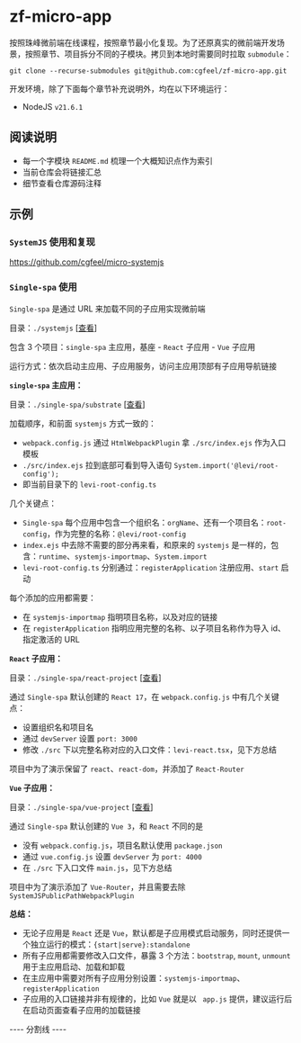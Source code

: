# zf-micro-app

按照珠峰微前端在线课程，按照章节最小化复现。为了还原真实的微前端开发场景，按照章节、项目拆分不同的子模块。拷贝到本地时需要同时拉取 `submodule`：

```
git clone --recurse-submodules git@github.com:cgfeel/zf-micro-app.git
```

开发环境，除了下面每个章节补充说明外，均在以下环境运行：

- NodeJS `v21.6.1`

## 阅读说明

- 每一个字模块 `README.md` 梳理一个大概知识点作为索引
- 当前仓库会将链接汇总
- 细节查看仓库源码注释

## 示例

### `SystemJS` 使用和复现

https://github.com/cgfeel/micro-systemjs

### `Single-spa` 使用

`Single-spa` 是通过 URL 来加载不同的子应用实现微前端

目录：`./systemjs` [[查看](https://github.com/cgfeel/zf-micro-app/tree/main/single-spa)]

包含 3 个项目：`single-spa` 主应用，基座 - `React` 子应用 - `Vue` 子应用

运行方式：依次启动主应用、子应用服务，访问主应用顶部有子应用导航链接

**`single-spa` 主应用：**

目录：`./single-spa/substrate` [[查看](https://github.com/cgfeel/micro-single-app-substrate)]

加载顺序，和前面 `systemjs` 方式一致的：

- `webpack.config.js` 通过 `HtmlWebpackPlugin` 拿 `./src/index.ejs` 作为入口模板
- `./src/index.ejs` 拉到底部可看到导入语句 `System.import('@levi/root-config');`
- 即当前目录下的 `levi-root-config.ts`

几个关键点：

- `Single-spa` 每个应用中包含一个组织名：`orgName`、还有一个项目名：`root-config`，作为完整的名称：`@levi/root-config`
- `index.ejs` 中去除不需要的部分再来看，和原来的 `systemjs` 是一样的，包含：`runtime`、`systemjs-importmap`、`System.import`
- `levi-root-config.ts` 分别通过：`registerApplication` 注册应用、`start` 启动

每个添加的应用都需要：

- 在 `systemjs-importmap` 指明项目名称，以及对应的链接
- 在 `registerApplication` 指明应用完整的名称、以子项目名称作为导入 id、指定激活的 URL

**`React` 子应用：**

目录：`./single-spa/react-project` [[查看](https://github.com/cgfeel/micro-single-app-react)]

通过 `Single-spa` 默认创建的 `React 17`，在 `webpack.config.js` 中有几个关键点：

- 设置组织名和项目名
- 通过 `devServer` 设置 `port: 3000`
- 修改 `./src` 下以完整名称对应的入口文件：`levi-react.tsx`，见下方总结

项目中为了演示保留了 `react`、`react-dom`，并添加了 `React-Router`

**`Vue` 子应用：**

目录：`./single-spa/vue-project` [[查看](https://github.com/cgfeel/micro-single-app-vue)]

通过 `Single-spa` 默认创建的 `Vue 3`，和 `React` 不同的是

- 没有 `webpack.config.js`，项目名默认使用 `package.json`
- 通过 `vue.config.js` 设置 `devServer` 为 `port: 4000`
- 在 `./src` 下入口文件 `main.js`，见下方总结

项目中为了演示添加了 `Vue-Router`，并且需要去除 `SystemJSPublicPathWebpackPlugin`

**总结：**

- 无论子应用是 `React` 还是 `Vue`，默认都是子应用模式启动服务，同时还提供一个独立运行的模式：`{start|serve}:standalone`
- 所有子应用都需要修改入口文件，暴露 3 个方法：`bootstrap`, `mount`, `unmount` 用于主应用启动、加载和卸载
- 在主应用中需要对所有子应用分别设置：`systemjs-importmap`、`registerApplication`
- 子应用的入口链接并非有规律的，比如 `Vue` 就是以 ` app.js` 提供，建议运行后在启动页面查看子应用的加载链接

---- 分割线 ----
